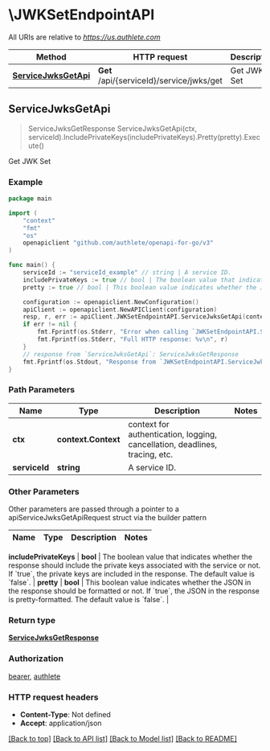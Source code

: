 # \JWKSetEndpointAPI

All URIs are relative to *https://us.authlete.com*

Method | HTTP request | Description
------------- | ------------- | -------------
[**ServiceJwksGetApi**](JWKSetEndpointAPI.md#ServiceJwksGetApi) | **Get** /api/{serviceId}/service/jwks/get | Get JWK Set



## ServiceJwksGetApi

> ServiceJwksGetResponse ServiceJwksGetApi(ctx, serviceId).IncludePrivateKeys(includePrivateKeys).Pretty(pretty).Execute()

Get JWK Set



### Example

```go
package main

import (
	"context"
	"fmt"
	"os"
	openapiclient "github.com/authlete/openapi-for-go/v3"
)

func main() {
	serviceId := "serviceId_example" // string | A service ID.
	includePrivateKeys := true // bool | The boolean value that indicates whether the response should include the private keys associated with the service or not. If `true`, the private keys are included in the response. The default value is `false`. (optional)
	pretty := true // bool | This boolean value indicates whether the JSON in the response should be formatted or not. If `true`, the JSON in the response is pretty-formatted. The default value is `false`. (optional)

	configuration := openapiclient.NewConfiguration()
	apiClient := openapiclient.NewAPIClient(configuration)
	resp, r, err := apiClient.JWKSetEndpointAPI.ServiceJwksGetApi(context.Background(), serviceId).IncludePrivateKeys(includePrivateKeys).Pretty(pretty).Execute()
	if err != nil {
		fmt.Fprintf(os.Stderr, "Error when calling `JWKSetEndpointAPI.ServiceJwksGetApi``: %v\n", err)
		fmt.Fprintf(os.Stderr, "Full HTTP response: %v\n", r)
	}
	// response from `ServiceJwksGetApi`: ServiceJwksGetResponse
	fmt.Fprintf(os.Stdout, "Response from `JWKSetEndpointAPI.ServiceJwksGetApi`: %v\n", resp)
}
```

### Path Parameters


Name | Type | Description  | Notes
------------- | ------------- | ------------- | -------------
**ctx** | **context.Context** | context for authentication, logging, cancellation, deadlines, tracing, etc.
**serviceId** | **string** | A service ID. | 

### Other Parameters

Other parameters are passed through a pointer to a apiServiceJwksGetApiRequest struct via the builder pattern


Name | Type | Description  | Notes
------------- | ------------- | ------------- | -------------

 **includePrivateKeys** | **bool** | The boolean value that indicates whether the response should include the private keys associated with the service or not. If &#x60;true&#x60;, the private keys are included in the response. The default value is &#x60;false&#x60;. | 
 **pretty** | **bool** | This boolean value indicates whether the JSON in the response should be formatted or not. If &#x60;true&#x60;, the JSON in the response is pretty-formatted. The default value is &#x60;false&#x60;. | 

### Return type

[**ServiceJwksGetResponse**](ServiceJwksGetResponse.md)

### Authorization

[bearer](../README.md#bearer), [authlete](../README.md#authlete)

### HTTP request headers

- **Content-Type**: Not defined
- **Accept**: application/json

[[Back to top]](#) [[Back to API list]](../README.md#documentation-for-api-endpoints)
[[Back to Model list]](../README.md#documentation-for-models)
[[Back to README]](../README.md)

